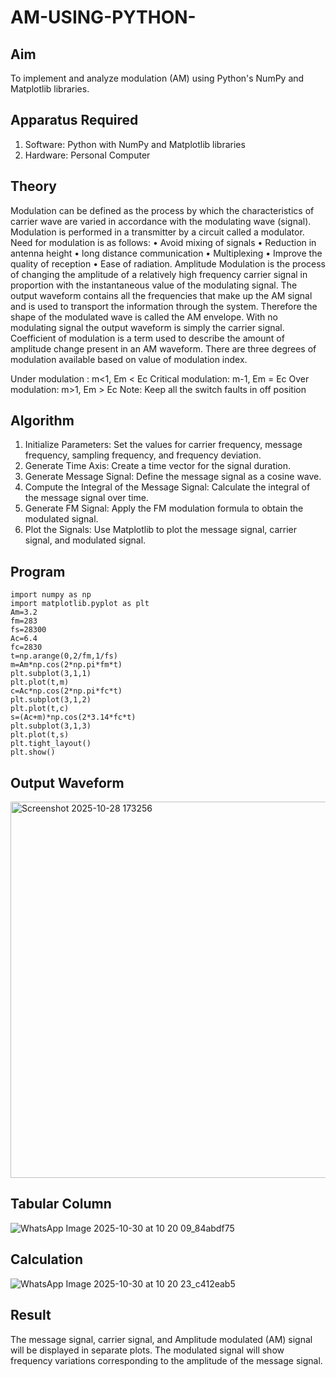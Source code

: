# AM-USING-PYTHON-
## Aim
To implement and analyze  modulation (AM) using Python's NumPy and Matplotlib libraries. 

## Apparatus Required

1.	Software: Python with NumPy and Matplotlib libraries
2.	Hardware: Personal Computer
  
## Theory
Modulation can be defined as the process by which the characteristics of carrier wave are varied in accordance with the modulating wave (signal). Modulation is performed in a transmitter by a circuit called a modulator. Need for modulation is as follows: • Avoid mixing of signals • Reduction in antenna height • long distance communication • Multiplexing • Improve the quality of reception • Ease of radiation. Amplitude Modulation is the process of changing the amplitude of a relatively high frequency carrier signal in proportion with the instantaneous value of the modulating signal. The output waveform contains all the frequencies that make up the AM signal and is used to transport the information through the system. Therefore the shape of the modulated wave is called the AM envelope. With no modulating signal the output waveform is simply the carrier signal. Coefficient of modulation is a term used to describe the amount of amplitude change present in an AM waveform. There are three degrees of modulation available based on value of modulation index.

Under modulation : m<1, Em < Ec
Critical modulation: m-1, Em = Ec
Over modulation: m>1, Em > Ec
Note: Keep all the switch faults in off position

## Algorithm


1.	Initialize Parameters: Set the values for carrier frequency, message frequency, sampling frequency, and frequency deviation.
2.	Generate Time Axis: Create a time vector for the signal duration.
3.	Generate Message Signal: Define the message signal as a cosine wave.
4.	Compute the Integral of the Message Signal: Calculate the integral of the message signal over time.
5.	Generate FM Signal: Apply the FM modulation formula to obtain the modulated signal.
6.	Plot the Signals: Use Matplotlib to plot the message signal, carrier signal, and modulated signal.

## Program
```
import numpy as np
import matplotlib.pyplot as plt
Am=3.2
fm=283
fs=28300
Ac=6.4
fc=2830
t=np.arange(0,2/fm,1/fs)
m=Am*np.cos(2*np.pi*fm*t)
plt.subplot(3,1,1)
plt.plot(t,m)
c=Ac*np.cos(2*np.pi*fc*t)
plt.subplot(3,1,2)
plt.plot(t,c)
s=(Ac+m)*np.cos(2*3.14*fc*t)
plt.subplot(3,1,3)
plt.plot(t,s)
plt.tight_layout()
plt.show()
```
## Output Waveform
<img width="826" height="602" alt="Screenshot 2025-10-28 173256" src="https://github.com/user-attachments/assets/4a200c9e-6518-4753-9447-43f404a6d639" />

## Tabular Column
![WhatsApp Image 2025-10-30 at 10 20 09_84abdf75](https://github.com/user-attachments/assets/3ee7964e-1f72-4072-b34f-4ff62f3ba5ce)
## Calculation
![WhatsApp Image 2025-10-30 at 10 20 23_c412eab5](https://github.com/user-attachments/assets/7c558318-4c05-4578-9815-a7c40c8ebb96)


## Result
The message signal, carrier signal, and Amplitude modulated (AM) signal will be displayed in separate plots. The modulated signal will show frequency variations corresponding to the amplitude of the message signal.
